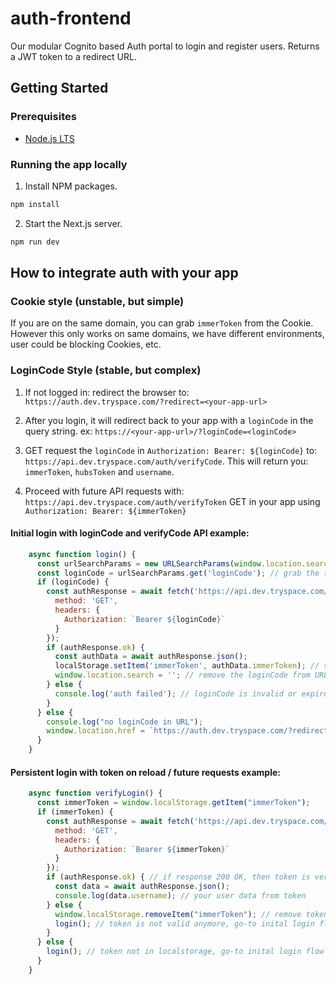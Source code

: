 # auth-frontend

Our modular Cognito based Auth portal to login and register users. Returns a JWT token to a redirect URL.

## Getting Started

### Prerequisites

- [Node.js LTS](https://nodejs.org/en/)

### Running the app locally

1. Install NPM packages.

```sh
npm install
```

2. Start the Next.js server.

```sh
npm run dev
```

## How to integrate auth with your app

### Cookie style (unstable, but simple)

If you are on the same domain, you can grab `immerToken` from the Cookie.
However this only works on same domains, we have different environments, user could be blocking Cookies, etc.

### LoginCode Style (stable, but complex)

1. If not logged in: redirect the browser to: `https://auth.dev.tryspace.com/?redirect=<your-app-url>`

2. After you login, it will redirect back to your app with a `loginCode` in the query string. ex:
`https://<your-app-url>/?loginCode=<loginCode>`

3. GET request the `loginCode` in `Authorization: Bearer: ${loginCode}` to: `https://api.dev.tryspace.com/auth/verifyCode`. This will return you:
`immerToken`, `hubsToken` and `username`.

4. Proceed with future API requests with: `https://api.dev.tryspace.com/auth/verifyToken` GET in your app using `Authorization: Bearer: ${immerToken}`

#### Initial login with loginCode and verifyCode API example:

``` javascript
    async function login() {
      const urlSearchParams = new URLSearchParams(window.location.search);
      const loginCode = urlSearchParams.get('loginCode'); // grab the token from URL
      if (loginCode) {
        const authResponse = await fetch('https://api.dev.tryspace.com/auth/verifyCode', { // send loginCode to auth API
          method: 'GET',
          headers: {
            Authorization: `Bearer ${loginCode}`
          }
        });
        if (authResponse.ok) {
          const authData = await authResponse.json();
          localStorage.setItem('immerToken', authData.immerToken); // save the token in localStorage
          window.location.search = ''; // remove the loginCode from URL
        } else {
          console.log('auth failed'); // loginCode is invalid or expired
        }
      } else {
        console.log("no loginCode in URL");
        window.location.href = `https://auth.dev.tryspace.com/?redirect=${window.location.origin}`; // redirect to auth portal
      }
    }
```

#### Persistent login with token on reload / future requests example:

``` javascript
    async function verifyLogin() {
      const immerToken = window.localStorage.getItem("immerToken");
      if (immerToken) {
        const authResponse = await fetch('https://api.dev.tryspace.com/auth/verifyToken', { // send immerToken to auth API
          method: 'GET',
          headers: {
            Authorization: `Bearer ${immerToken}`
          }
        });
        if (authResponse.ok) { // if response 200 OK, then token is verified 
          const data = await authResponse.json();
          console.log(data.username); // your user data from token
        } else {
          window.localStorage.removeItem("immerToken"); // remove token from local storage, since is invalid
          login(); // token is not valid anymore, go-to inital login flow
        }
      } else {
        login(); // token not in localstorage, go-to inital login flow
      }
    }
```
